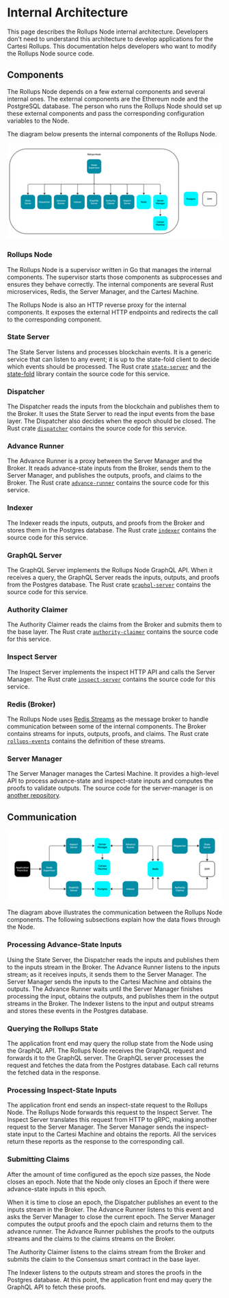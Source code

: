 # Internal Architecture

This page describes the Rollups Node internal architecture.
Developers don't need to understand this architecture to develop applications for the Cartesi Rollups.
This documentation helps developers who want to modify the Rollups Node source code.

## Components

The Rollups Node depends on a few external components and several internal ones.
The external components are the Ethereum node and the PostgreSQL database.
The person who runs the Rollups Node should set up these external components and pass the corresponding configuration variables to the Node.

The diagram below presents the internal components of the Rollups Node.

![Components](images/components.svg)

### Rollups Node

The Rollups Node is a supervisor written in Go that manages the internal components.
The supervisor starts those components as subprocesses and ensures they behave correctly.
The internal components are several Rust microservices, Redis, the Server Manager, and the Cartesi Machine.

The Rollups Node is also an HTTP reverse proxy for the internal components.
It exposes the external HTTP endpoints and redirects the call to the corresponding component.

### State Server

The State Server listens and processes blockchain events.
It is a generic service that can listen to any event; it is up to the state-fold client to decide which events should be processed.
The Rust crate [`state-server`][state-server] and the [state-fold][state-fold] library contain the source code for this service.

[state-server]: ../offchain/state-server/
[state-fold]: https://github.com/cartesi/state-fold

### Dispatcher

The Dispatcher reads the inputs from the blockchain and publishes them to the Broker.
It uses the State Server to read the input events from the base layer.
The Dispatcher also decides when the epoch should be closed.
The Rust crate [`dispatcher`][dispatcher] contains the source code for this service.

[dispatcher]: ../offchain/dispatcher/

### Advance Runner

The Advance Runner is a proxy between the Server Manager and the Broker.
It reads advance-state inputs from the Broker, sends them to the Server Manager, and publishes the outputs, proofs, and claims to the Broker.
The Rust crate [`advance-runner`][advance-runner] contains the source code for this service.

[advance-runner]: ../offchain/advance-runner/

### Indexer

The Indexer reads the inputs, outputs, and proofs from the Broker and stores them in the Postgres database.
The Rust crate [`indexer`][indexer] contains the source code for this service.

[indexer]: ../offchain/indexer/

### GraphQL Server

The GraphQL Server implements the Rollups Node GraphQL API.
When it receives a query, the GraphQL Server reads the inputs, outputs, and proofs from the Postgres database.
The Rust crate [`graphql-server`][graphql-server] contains the source code for this service.

[graphql-server]: ../offchain/graphql-server/


### Authority Claimer

The Authority Claimer reads the claims from the Broker and submits them to the base layer.
The Rust crate [`authority-claimer`][authority-claimer] contains the source code for this service.

[authority-claimer]: ../offchain/authority-claimer/

### Inspect Server

The Inspect Server implements the inspect HTTP API and calls the Server Manager.
The Rust crate [`inspect-server`][inspect-server] contains the source code for this service.

[inspect-server]: ../offchain/inspect-server/


### Redis (Broker)

The Rollups Node uses [Redis Streams][redis-streams] as the message broker to handle communication between some of the internal components.
The Broker contains streams for inputs, outputs, proofs, and claims.
The Rust crate [`rollups-events`][rollups-events] contains the definition of these streams.

[redis-streams]: https://redis.io/docs/data-types/streams/
[rollups-events]: ../offchain/rollups-events/

### Server Manager

The Server Manager manages the Cartesi Machine.
It provides a high-level API to process advance-state and inspect-state inputs and computes the proofs to validate outputs.
The source code for the server-manager is on [another repository][server-manager-repo].

[server-manager-repo]: https://github.com/cartesi/server-manager

## Communication

![Communication](images/communication.svg)

The diagram above illustrates the communication between the Rollups Node components.
The following subsections explain how the data flows through the Node.

### Processing Advance-State Inputs

Using the State Server, the Dispatcher reads the inputs and publishes them to the inputs stream in the Broker.
The Advance Runner listens to the inputs stream; as it receives inputs, it sends them to the Server Manager.
The Server Manager sends the inputs to the Cartesi Machine and obtains the outputs.
The Advance Runner waits until the Server Manager finishes processing the input, obtains the outputs, and publishes them in the output streams in the Broker.
The Indexer listens to the input and output streams and stores these events in the Postgres database.

### Querying the Rollups State

The application front end may query the rollup state from the Node using the GraphQL API.
The Rollups Node receives the GraphQL request and forwards it to the GraphQL server.
The GraphQL server processes the request and fetches the data from the Postgres database.
Each call returns the fetched data in the response.

### Processing Inspect-State Inputs

The application front end sends an inspect-state request to the Rollups Node.
The Rollups Node forwards this request to the Inspect Server.
The Inspect Server translates this request from HTTP to gRPC, making another request to the Server Manager.
The Server Manager sends the inspect-state input to the Cartesi Machine and obtains the reports.
All the services return these reports as the response to the corresponding call.

### Submitting Claims

After the amount of time configured as the epoch size passes, the Node closes an epoch.
Note that the Node only closes an Epoch if there were advance-state inputs in this epoch.

When it is time to close an epoch, the Dispatcher publishes an event to the inputs stream in the Broker.
The Advance Runner listens to this event and asks the Server Manager to close the current epoch.
The Server Manager computes the output proofs and the epoch claim and returns them to the advance runner.
The Advance Runner publishes the proofs to the outputs streams and the claims to the claims streams on the Broker.

The Authority Claimer listens to the claims stream from the Broker and submits the claim to the Consensus smart contract in the base layer.

The Indexer listens to the outputs stream and stores the proofs in the Postgres database.
At this point, the application front end may query the GraphQL API to fetch these proofs.
